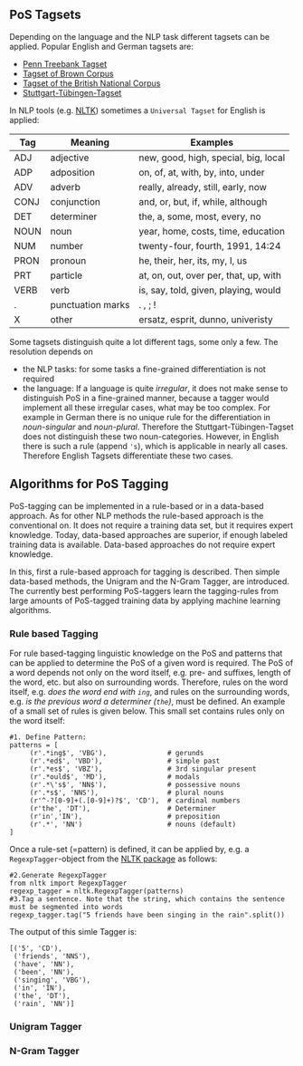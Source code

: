 ## PoS Tagsets

Depending on the language and the NLP task different tagsets can be applied. Popular English and German tagsets are:

* [Penn Treebank Tagset](https://www.ling.upenn.edu/courses/Fall_2003/ling001/penn_treebank_pos.html)
* [Tagset of Brown Corpus](https://www.ling.upenn.edu/courses/Fall_2003/ling001/penn_treebank_pos.html)
* [Tagset of the British National Corpus](http://www.natcorp.ox.ac.uk/docs/c5spec.html)
* [Stuttgart-Tübingen-Tagset](https://www.ims.uni-stuttgart.de/forschung/ressourcen/lexika/germantagsets/#id-cfcbf0a7-0)

In NLP tools (e.g. [NLTK](https://www.nltk.org)) sometimes a `Universal Tagset` for English is applied:

| **Tag**      | **Meaning**         | **Examples**                          |
|---------------|---------------------|---------------------------------------|
| ADJ           | adjective           | new, good, high, special, big, local  |
| ADP           | adposition          | on, of, at, with, by, into, under     |
| ADV           | adverb              | really, already, still, early, now    |
| CONJ          | conjunction         | and, or, but, if, while, although     |
| DET           | determiner          | the, a, some, most, every, no         |
| NOUN          | noun                | year, home, costs, time, education    |
| NUM           | number              | twenty\-four, fourth, 1991, 14:24     |
| PRON          | pronoun             | he, their, her, its, my, I, us        |
| PRT           | particle            | at, on, out, over per, that, up, with |
| VERB          | verb                | is, say, told, given, playing, would  |
| .             | punctuation marks   | . , ; !                               |
| X             | other               | ersatz, esprit, dunno, univeristy     |


Some tagsets distinguish quite a lot different tags, some only a few. The resolution depends on 

* the NLP tasks: for some tasks a fine-grained differentiation is not required
* the language: If a language is quite *irregular*, it does not make sense to distinguish PoS in a fine-grained manner, because a tagger would implement all these irregular cases, what may be too complex. For example in German there is no unique rule for the differentiation in *noun-singular* and *noun-plural*. Therefore the Stuttgart-Tübingen-Tagset does not distinguish these two noun-categories. However, in English there is such a rule (append `'s`), which is applicable in nearly all cases. Therefore English Tagsets differentiate these two cases.

## Algorithms for PoS Tagging

PoS-tagging can be implemented in a rule-based or in a data-based approach. As for other NLP methods the rule-based approach is the conventional on. It does not require a training data set, but it requires expert knowledge. Today, data-based approaches are superior, if enough labeled training data is available. Data-based approaches do not require expert knowledge.

In this, first a rule-based approach for tagging is described. Then simple data-based methods, the Unigram and the N-Gram Tagger, are introduced. The currently best performing PoS-taggers learn the tagging-rules from large amounts of PoS-tagged training data by applying machine learning algorithms.

### Rule based Tagging

For rule based-tagging linguistic knowledge on the PoS and patterns that can be applied to determine the PoS of a given word is required. The PoS of a word depends not only on the word itself, e.g. pre- and suffixes, length of the word, etc. but also on surrounding words. Therefore, rules on the word itself, e.g. *does the word end with `ing`*, and rules on the surrounding words, e.g. *is the previous word a determiner (`the`)*, must be defined. An example of a small set of rules is given below. This small set contains rules only on the word itself: 


 ```
 #1. Define Pattern:
 patterns = [
      (r'.*ing$', 'VBG'),               # gerunds
      (r'.*ed$', 'VBD'),                # simple past
      (r'.*es$', 'VBZ'),                # 3rd singular present
      (r'.*ould$', 'MD'),               # modals
      (r'.*\'s$', 'NN$'),               # possessive nouns
      (r'.*s$', 'NNS'),                 # plural nouns
      (r'^-?[0-9]+(.[0-9]+)?$', 'CD'),  # cardinal numbers
      (r'the', 'DT'),                   # Determiner
      (r'in','IN'),                     # preposition
      (r'.*', 'NN')                     # nouns (default)
 ]
 
 ```
 
 Once a rule-set (=pattern) is defined, it can be applied by, e.g. a `RegexpTagger`-object from the [NLTK package](https://www.nltk.org) as follows:
 
 ```
 #2.Generate RegexpTagger
 from nltk import RegexpTagger
 regexp_tagger = nltk.RegexpTagger(patterns)
 #3.Tag a sentence. Note that the string, which contains the sentence must be segmented into words
 regexp_tagger.tag("5 friends have been singing in the rain".split())
 ```
The output of this simle Tagger is:
```
[('5', 'CD'),
 ('friends', 'NNS'),
 ('have', 'NN'),
 ('been', 'NN'),
 ('singing', 'VBG'),
 ('in', 'IN'),
 ('the', 'DT'),
 ('rain', 'NN')]
```

### Unigram Tagger

### N-Gram Tagger
